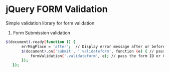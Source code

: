 # jQuery FORM Validation 

Simple validation library for form validation

1. Form Submission validation

 ```sh
 $(document).ready(function () {
        errMsgPlace = 'after';  // Display error message after or before field.
        $(document).on('submit', '.validateform', function (e) { // pass the form ID or Class name
            formValidation('.validateform', e); // pass the form ID or Class name
        });
    });
```
